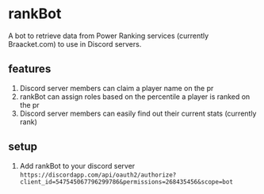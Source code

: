 # rankBot
A bot to retrieve data from Power Ranking services (currently Braacket.com) to use in Discord servers.

## features
1. Discord server members can claim a player name on the pr
2. rankBot can assign roles based on the percentile a player is ranked on the pr
3. Discord server members can easily find out their current stats (currently rank)

## setup
1. Add rankBot to your discord server
`https://discordapp.com/api/oauth2/authorize?client_id=547545067796299786&permissions=268435456&scope=bot`
